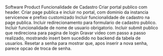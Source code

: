 Software Product 
Funcionalidade de Cadastro
 Criar portal publico com header.
 Criar page publica e incluir no portal, com dominio da instancia servicenow e prefixo customizado
 Incluir funcionalidade de cadastro na page publica.
 Incluir redirecionamento para formulario de cadastro publico.
 Incluir funcionalidade de nome de usuario obrigatorio.
 Incluir submit publico que redireciona para pagina de login
 Gravar video com passo a passo realizado, mostrando insert bem sucedido no backend da tabela de usuarios.
 Resetar a senha para mostrar que, apos inserir a nova senha, parece opcao de troca de senha.
